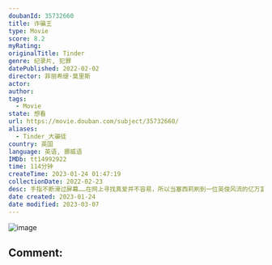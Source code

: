 ```yaml
---
doubanId: 35732660
title: 诈骗王
type: Movie
score: 8.2
myRating: 
originalTitle: Tinder
genre: 纪录片, 犯罪
datePublished: 2022-02-02
director: 菲丽希缇·莫里斯
actor: 
author: 
tags:
  - Movie
state: 想看
url: https://movie.douban.com/subject/35732660/
aliases:
  - Tinder_大骗徒
country: 英国
language: 英语, 挪威语
IMDb: tt14992922
time: 114分钟
createTime: 2023-01-24 01:47:19
collectionDate: 2022-02-23
desc: 手指不断滑过屏幕……在网上寻找真爱并不容易，所以当塞西莉刷到一位英俊风流的亿万富翁时，她简直不敢相信，实际见面后真人也符合她的理想。但一切终究是黄粱一梦，当她发现这个国际商人满嘴谎言时，为时已晚。他骗...
date created: 2023-01-24
date modified: 2023-03-07
---
```


![image](p2841987393.jpg)

Comment:
---
